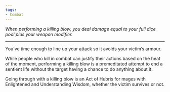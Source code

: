 ```yaml
---
tags:
- Combat
---
```


_When performing a killing blow, you deal damage equal to your full dice pool plus your weapon modifier._

---

You’ve time enough to line up your attack so it avoids your victim’s armour.

While people who kill in combat can justify their actions based on the heat of the moment, performing a killing blow is a premeditated attempt to end a sentient life without the target having a chance to do anything about it.

Going through with a killing blow is an Act of Hubris for mages with Enlightened and Understanding Wisdom, whether the victim survives or not.